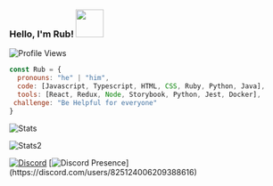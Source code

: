### Hello, I'm Rub! <img src="https://media.giphy.com/media/Ogft3GVOeMk7wp4Yky/giphy.gif" width="50"></h2>
![Profile Views](https://komarev.com/ghpvc/?username=Rub19)

```javascript
const Rub = {
  pronouns: "he" | "him",
  code: [Javascript, Typescript, HTML, CSS, Ruby, Python, Java],
  tools: [React, Redux, Node, Storybook, Python, Jest, Docker],
 challenge: "Be Helpful for everyone"
}
```
<p> <img alt="Stats" src="https://github-readme-stats.vercel.app/api?username=Rub19&count_private=true&show_icons=true&show_icons=true&theme=dracula" /> </p>
<p> <img alt="Stats2" src="https://github-readme-streak-stats.herokuapp.com/?user=Rub19&theme=dracula" /> </p>

<a href="https://discord.com/users/553615995198242817"><img src="https://lanyard.cnrad.dev/api/553615995198242817?borderRadius=20px&bg=370251&idleMessage=Probably%20doing%20something%20else..." alt="Discord" /></a>
[![Discord Presence](https://lanyard-profile-readme.vercel.app/api/825124006209388616?theme=dark&bg=033484&animated=true&hideDiscrim=true&borderRadius=20px&idleMessage=Probably%20doing%20something%20else...)](https://discord.com/users/825124006209388616)
